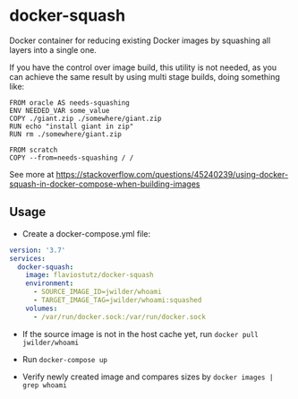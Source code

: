 # docker-squash

Docker container for reducing existing Docker images by squashing all layers into a single one.

If you have the control over image build, this utility is not needed, as you can achieve the same result by using multi stage builds, doing something like:

```
FROM oracle AS needs-squashing
ENV NEEDED_VAR some_value
COPY ./giant.zip ./somewhere/giant.zip
RUN echo "install giant in zip"
RUN rm ./somewhere/giant.zip

FROM scratch
COPY --from=needs-squashing / /
```

See more at https://stackoverflow.com/questions/45240239/using-docker-squash-in-docker-compose-when-building-images

## Usage

* Create a docker-compose.yml file:

```yml
version: '3.7'
services:
  docker-squash:
    image: flaviostutz/docker-squash
    environment:
      - SOURCE_IMAGE_ID=jwilder/whoami
      - TARGET_IMAGE_TAG=jwilder/whoami:squashed
    volumes:
      - /var/run/docker.sock:/var/run/docker.sock
```

* If the source image is not in the host cache yet, run ```docker pull jwilder/whoami```

* Run ```docker-compose up```

* Verify newly created image and compares sizes by ```docker images | grep whoami```

